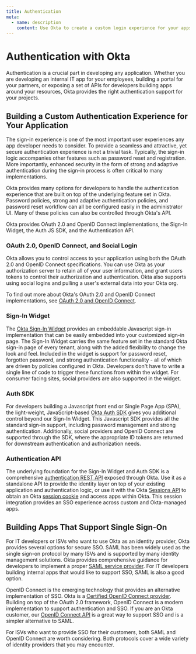 ```yaml
---
title: Authentication
meta:
  - name: description
    content: Use Okta to create a custom login experience for your apps. Learn more about OAuth 2.0 and OIDC implementations, the Authentication API, and the Sign-In Widget.
---
```


# Authentication with Okta

Authentication is a crucial part in developing any application. Whether you are developing an internal IT app for your employees, building a portal for your partners, or exposing a set of APIs for developers building apps around your resources, Okta provides the right authentication support for your projects.

## Building a Custom Authentication Experience for Your Application

The sign-in experience is one of the most important user experiences any app developer needs to consider. To provide a seamless and attractive, yet secure authentication experience is not a trivial task. Typically, the sign-in logic accompanies other features such as password reset and registration. More importantly, enhanced security in the form of strong and adaptive authentication during the sign-in process is often critical to many implementations.

Okta provides many options for developers to handle the authentication experience that are built on top of the underlying feature set in Okta. Password policies, strong and adaptive authentication policies, and password reset workflow can all be configured easily in the administrator UI. Many of these policies can also be controlled through Okta's API.

Okta provides OAuth 2.0 and OpenID Connect implementations, the Sign-In Widget, the Auth JS SDK, and the Authentication API.

### OAuth 2.0, OpenID Connect, and Social Login

Okta allows you to control access to your application using both the OAuth 2.0 and OpenID Connect specifications. You can use Okta as your authorization server to retain all of your user information, and grant users tokens to control their authorization and authentication. Okta also supports using social logins and pulling a user's external data into your Okta org.

To find out more about Okta's OAuth 2.0 and OpenID Connect implementations, see [OAuth 2.0 and OpenID Connect](/docs/concepts/oauth-openid/).

### Sign-In Widget

The [Okta Sign-In Widget](/code/javascript/okta_sign-in_widget/) provides an embeddable Javascript sign-in implementation that can be easily embedded into your customized sign-in page. The Sign-In Widget carries the same feature set in the standard Okta sign-in page of every tenant, along with the added flexibility to change the look and feel. Included in the widget is support for password reset, forgotten password, and strong authentication functionality - all of which are driven by policies configured in Okta. Developers don't have to write a single line of code to trigger these functions from within the widget. For consumer facing sites, social providers are also supported in the widget.

### Auth SDK

For developers building a Javascript front end or Single Page App (SPA), the light-weight, JavaScript-based [Okta Auth SDK](/code/javascript/okta_auth_sdk/) gives you additional control beyond our Sign-In Widget. This Javascript SDK provides all the standard sign-in support, including password management and strong authentication. Additionally, social providers and OpenID Connect are supported through the SDK, where the appropriate ID tokens are returned for downstream authentication and authorization needs.

### Authentication API

The underlying foundation for the Sign-In Widget and Auth SDK is a comprehensive [authentication REST API](/docs/reference/api/authn/) exposed through Okta. Use it as a standalone API to provide the identity layer on top of your existing application and authentication logic, or use it with the Okta [Sessions API](/docs/reference/api/sessions/) to obtain an Okta [session cookie](/docs/guides/session-cookie/) and access apps within Okta. This session integration provides an SSO experience across custom and Okta-managed apps.

## Building Apps That Support Single Sign-On

For IT developers or ISVs who want to use Okta as an identity provider, Okta provides several options for secure SSO. SAML has been widely used as the single sign-on protocol by many ISVs and is supported by many identity management solutions. Okta provides comprehensive guidance for developers to implement a proper [SAML service provider](/docs/concepts/saml/). For IT developers building internal apps that would like to support SSO, SAML is also a good option.

OpenID Connect is the emerging technology that provides an alternative implementation of SSO. Okta is a [Certified OpenID Connect provider](http://openid.net/certification/). Building on top of the OAuth 2.0 framework, OpenID Connect is a modern implementation to support authentication and SSO. If you are an Okta customer, our [OpenID Connect API](/docs/reference/api/oidc/) is a great way to support SSO and is a simpler alternative to SAML.

For ISVs who want to provide SSO for their customers, both SAML and OpenID Connect are worth considering. Both protocols cover a wide variety of identity providers that you may encounter.
